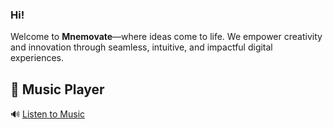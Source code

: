 ### Hi!
Welcome to **Mnemovate**—where ideas come to life. We empower creativity and innovation through seamless, intuitive, and impactful digital experiences.

## 🎵 Music Player  
🔊 [Listen to Music](https://Mnemovate.github.io/Mnemovate/)
